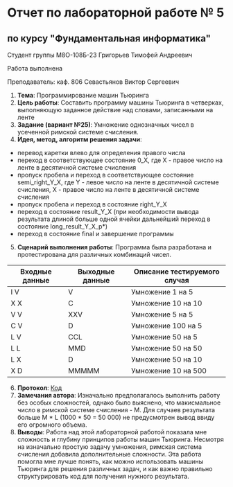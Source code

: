 # Отчет по лабораторной работе № 5
## по курсу "Фундаментальная информатика"

Студент группы М8О-108Б-23 Григорьев Тимофей Андреевич

Работа выполнена 

Преподаватель: каф. 806 Севастьянов Виктор Сергеевич

1. **Тема**: Программирование машин Тьюринга
2. **Цель работы**: Составить программу машины Тьюринга в четверках, выполняющую заданное действие над словами, записанными на ленте
3. **Задание (вариант №25)**: Умножение однозначных чисел в усеченной римской системе счисления.
4. **Идея, метод, алгоритм решения задачи**:
- перевод каретки влево для определения правого числа
- переход в соответствующее состояние 0_X, где X - правое число на ленте в десятичной системе счисления
- пропуск пробела и переход в соответствующее состояние semi_right_Y_X, где Y - левое число на ленте в десятичной системе счисления, X - правое число на ленте в десятичной системе счисления
- пропуск пробела и переход в состояние right_Y_X
- переход в состояние result_Y_X (при необходимости вывода результата длиной больше одной ячейки дальнейший переход в состояние long_result_Y_X_p*)
- переход в состояние final и завершение программы

5. **Сценарий выполнения работы**: Программа была разработана и протестирована для различных комбинаций чисел.

| Входные данные | Выходные данные | Описание тестируемого случая       |
|----------------|-----------------|------------------------------------|
| I V             | V             | Умножение 1 на 5                  |
| X X             | C          | Умножение 10 на 10                  |
| V V             | XXV             | Умножение 5 на 5                  |
| C V             | D              | Умножение 100 на 5                 |
| L V | CCL | Умножение 50 на 5 |
| L L | MMD | Умножение 50 на 50 |
| L X | D | Умножение 50 на 10 |
| X D | MMMMM | Умножение 10 на 500 |


6. **Протокол**:
[Код](/5/listing.tu)
7. **Замечания автора**: Изначально предполагалось выполнить работу без особых сложностей, однако было выяснено, что макисмальное число в римской системе счисления - M. Для случаев результата больше M * L (1000 * 50 = 50 000) не предусмотрен вывод ввиду его огромного объема.
3. **Выводы**: Работа над этой лабораторной работой показала мне сложность и глубину принципов работы машин Тьюринга. Несмотря на изначально простую задачу умножения, римская система счисления добавила дополнительные сложности. Эта работа помогла мне лучше понять, как можно использовать машины Тьюринга для решения различных задач, и как важно правильно структурировать код для получения нужного результата.
